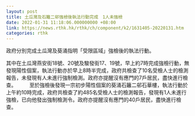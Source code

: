 ```yaml
---
layout: post
title: 土瓜灣及石籬二邨強檢後執法行動完成　1人未強檢
date: 2022-01-31 11:18:06.000000000 +08:00
link: https://news.rthk.hk/rthk/ch/component/k2/1631405-20220131.htm
categories: rthk
---
```


政府分別完成土瓜灣及葵涌指明「受限區域」強檢後的執法行動。

其中在土瓜灣燕安街18號、20號及駿發街17、19號，早上約7時完成強檢行動，無發現陽性個案，執法行動亦於早上8時半完成，政府共檢查了10名受檢人士的檢測報告，未發現有人未進行強制檢測。政府亦提醒沒有應門的7戶居民，盡快進行檢查。
　　 
至於強檢後發現一宗初步陽性個案的葵涌石籬二邨石華樓，執法行動於上午約10時完成，政府共檢查了約485名受檢人士的檢測報告，發現有1人未進行強檢，已向他發出強制檢測令。政府亦提醒沒有應門的40戶居民，盡快進行檢查。
